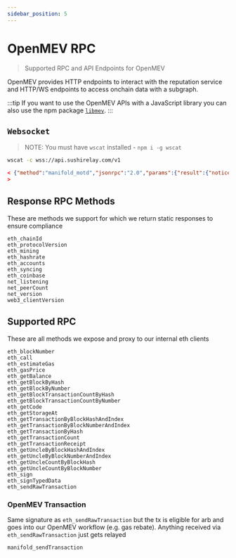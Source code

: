 ```yaml
---
sidebar_position: 5
---
```


# OpenMEV RPC 

> Supported RPC and API Endpoints for OpenMEV

OpenMEV provides HTTP endpoints to interact with the reputation service and
HTTP/WS endpoints to access onchain data with a subgraph.

:::tip If you want to use the OpenMEV APIs with a JavaScript library you can
also use the npm package
[`libmev`](https://github.com/manifoldfinance/libmev).
:::


## `Websocket`

> NOTE: You must have `wscat` installed - `npm i -g wscat`

```bash title="Shell"
wscat -c wss://api.sushirelay.com/v1
```

```json title="Response"
< {"method":"manifold_motd","jsonrpc":"2.0","params":{"result":{"notice":"THIS IS A NOTICE OF MONITORING OF MANIFOLD FINANCE, INC NETWORK INFORMATION SYSTEMS  By logging into Manifold Finance, Inc computer systems, you acknowledge and consent to monitoring of this system.  Network Policy <https://docs.manifoldfinance.com/network/policy>  By using this network, you certify that you have read, understand, and agree to abide by the Rules of Behavior for Manifold Finance Network Platform."}}}
>
```


## Response RPC Methods

These are methods we support for which we return static responses to ensure compliance

 ```
eth_chainId 
eth_protocolVersion 
eth_mining 
eth_hashrate 
eth_accounts 
eth_syncing 
eth_coinbase 
net_listening 
net_peerCount 
net_version 
web3_clientVersion 
 ```
 
## Supported RPC

These are all methods we expose and proxy  to our internal eth clients 
 ```
eth_blockNumber 
eth_call 
eth_estimateGas 
eth_gasPrice 
eth_getBalance 
eth_getBlockByHash 
eth_getBlockByNumber 
eth_getBlockTransactionCountByHash 
eth_getBlockTransactionCountByNumber 
eth_getCode 
eth_getStorageAt 
eth_getTransactionByBlockHashAndIndex 
eth_getTransactionByBlockNumberAndIndex 
eth_getTransactionByHash 
eth_getTransactionCount 
eth_getTransactionReceipt 
eth_getUncleByBlockHashAndIndex 
eth_getUncleByBlockNumberAndIndex 
eth_getUncleCountByBlockHash 
eth_getUncleCountByBlockNumber 
eth_sign   
eth_signTypedData   
eth_sendRawTransaction   
```
 
 
### OpenMEV Transaction
 
Same signature as `eth_sendRawTransaction` but the tx is eligible for arb and goes into our OpenMEV workflow (e.g. gas rebate).
Anything received via `eth_sendRawTransaction` just gets relayed

```
manifold_sendTransaction 
```

